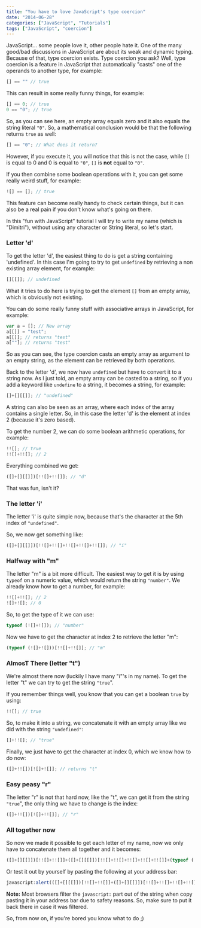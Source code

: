 ```yaml
---
title: "You have to love JavaScript's type coercion"
date: "2014-06-28"
categories: ["JavaScript", "Tutorials"]
tags: ["JavaScript", "coercion"]
---
```


JavaScript... some people love it, other people hate it. One of the many good/bad discussions in JavaScript are about its weak and dynamic typing. Because of that, type coercion exists. Type coercion you ask? Well, type coercion is a feature in JavaScript that automatically "casts" one of the operands to another type, for example:

```javascript
[] == "" // true
```

This can result in some really funny things, for example:

```javascript
[] == 0; // true
0 == "0"; // true
```

So, as you can see here, an empty array equals zero and it also equals the string literal `"0"`. So, a mathematical conclusion would be that the following returns `true` as well:

```javascript
[] == "0"; // What does it return?
```

However, if you execute it, you will notice that this is not the case, while `[]` is equal to 0 and 0 is equal to `"0"`, `[]` is **not** equal to `"0"`.

If you then combine some boolean operations with it, you can get some really weird stuff, for example:

```javascript
![] == []; // true
```

This feature can become really handy to check certain things, but it can also be a real pain if you don't know what's going on there.

In this "fun with JavaScript" tutorial I will try to write my name (which is "Dimitri"), without using any character or String literal, so let's start.

### Letter 'd'

To get the letter 'd', the easiest thing to do is get a string containing 'undefined'. In this case I'm going to try to get `undefined` by retrieving a non existing array element, for example:

```javascript
[][[]]; // undefined
```

What it tries to do here is trying to get the element `[]` from an empty array, which is obviously not existing.

You can do some really funny stuff with associative arrays in JavaScript, for example:

```javascript
var a = []; // New array
a[[]] = "test";
a[[]]; // returns "test"
a[""]; // returns "test"
```

So as you can see, the type coercion casts an empty array as argument to an empty string, as the element can be retrieved by both operations.

Back to the letter 'd', we now have `undefined` but have to convert it to a string now. As I just told, an empty array can be casted to a string, so if you add a keyword like `undefine` to a string, it becomes a string, for example:

```javascript
[]+[][[]]; // "undefined"
```

A string can also be seen as an array, where each index of the array contains a single letter. So, in this case the letter 'd' is the element at index 2 (because it's zero based).

To get the number 2, we can do some boolean arithmetic operations, for example:

```javascript
!![]; // true
!![]+!![]; // 2
```

Everything combined we get:

```javascript
([]+[][[]])[!![]+!![]]; // "d"
```

That was fun, isn't it?

### The letter 'i'

The letter 'i' is quite simple now, because that's the character at the 5th index of `"undefined"`.

So, we now get something like:

```javascript
([]+[][[]])[!![]+!![]+!![]+!![]+!![]]; // "i"
```

### Halfway with "m"

The letter "m" is a bit more difficult. The easiest way to get it is by using `typeof` on a numeric value, which would return the string `"number"`. We already know how to get a number, for example:

```javascript
!![]+!![]; // 2
![]+![]; // 0
```

So, to get the type of it we can use:

```javascript
typeof (![]+![]); // "number"
```

Now we have to get the character at index 2 to retrieve the letter "m":

```javascript
(typeof (![]+![]))[!![]+!![]]; // "m"
```

### AlmosT There (letter "t")

We're almost there now (luckily I have many "i"'s in my name). To get the letter "t" we can try to get the string `"true`".

If you remember things well, you know that you can get a boolean `true` by using:

```javascript
!![]; // true
```

So, to make it into a string, we concatenate it with an empty array like we did with the string `"undefined"`:

```javascript
[]+!![]; // "true"
```

Finally, we just have to get the character at index 0, which we know how to do now:

```javascript
([]+!![])[![]+![]]; // returns "t"
```

### Easy peasy "r"

The letter "r" is not that hard now, like the "t", we can get it from the string `"true`", the only thing we have to change is the index:

```javascript
([]+!![])[![]+!![]]; // "r"
```

### All together now

So now we made it possible to get each letter of my name, now we only have to concatenate them all together and it becomes:

```javascript
([]+[][[]])[!![]+!![]]+([]+[][[]])[!![]+!![]+!![]+!![]+!![]]+(typeof (![]+![]))[!![]+!![]]+([]+[][[]])[!![]+!![]+!![]+!![]+!![]]+([]+!![])[![]+![]]+([]+!![])[![]+!![]]+([]+[][[]])[!![]+!![]+!![]+!![]+!![]]; // "dimitri"
```

Or test it out by yourself by pasting the following at your address bar:

```javascript
javascript:alert(([]+[][[]])[!![]+!![]]+([]+[][[]])[!![]+!![]+!![]+!![]+!![]]+(typeof (![]+![]))[!![]+!![]]+([]+[][[]])[!![]+!![]+!![]+!![]+!![]]+([]+!![])[![]+![]]+([]+!![])[![]+!![]]+([]+[][[]])[!![]+!![]+!![]+!![]+!![]])
```

**Note:** Most browsers filter the `javascript:` part out of the string when copy pasting it in your address bar due to safety reasons. So, make sure to put it back there in case it was filtered.

So, from now on, if you're bored you know what to do ;)
